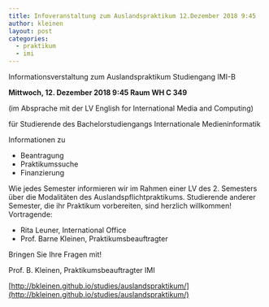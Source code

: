```yaml
---
title: Infoveranstaltung zum Auslandspraktikum 12.Dezember 2018 9:45
author: kleinen
layout: post
categories:
  - praktikum
  - imi
---
```


Informationsverstaltung zum Auslandspraktikum Studiengang IMI-B

**Mittwoch, 12. Dezember 2018 9:45 Raum WH C 349**

(im Absprache mit der LV English for International Media and Computing)

für Studierende des Bachelorstudiengangs Internationale Medieninformatik

Informationen zu
- Beantragung
- Praktikumssuche
- Finanzierung

Wie jedes Semester informieren wir im Rahmen einer LV des 2. Semesters über die Modalitäten des Auslandspflichtpraktikums. Studierende anderer Semester, die ihr Praktikum vorbereiten, sind herzlich willkommen! Vortragende:

- Rita Leuner, International Office
- Prof. Barne Kleinen, Praktikumsbeauftragter

Bringen Sie Ihre Fragen mit!


Prof. B. Kleinen, Praktikumsbeauftragter IMI

[http://bkleinen.github.io/studies/auslandspraktikum/](http://bkleinen.github.io/studies/auslandspraktikum/)
